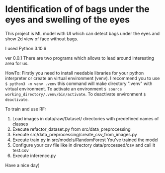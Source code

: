 # Identification of of bags under the eyes and swelling of the eyes

This project is ML model with UI which can detect bags under the eyes and show 2d view of face without bags. 

I used Python 3.10.6

ver 0.0.1 
There are two programs which allows to lead around interesting area for us.


HowTo:
Firstly you need to install needable libraries for your python interpreter or create an virtual environment (venv). I recommend you to use ```$ python3 -m venv .venv``` this command will make directory ".venv" with virtual environment. To activate an environment ```$ source working_directory/.venv/bin/activate```. To deactivate environment ```$ deactivate```.




To train and use RF:
1. Load images in data/raw/Dataset/ directories with predefined names of classes
2. Execute refactor_dataset.py from src/data_preprocessing
3. Execute src/data_preprocessing/create_csv_from_images.py
4. Execute train.py in src/models/RandomForest You've trained the model
5. Configure your csv file like in directory data/processed/csv and call it test.csv
6. Execute inference.py


Have a nice day)